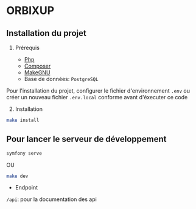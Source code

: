 # ORBIXUP

## Installation du projet

1.  Prérequis

    -   [Php](https://www.php.net/)
    -   [Composer](https://getcomposer.org/)
    -   [MakeGNU](https://www.gnu.org/software/make/manual/make.html)
    -   Base de données: `PostgreSQL`

Pour l'installation du projet,
configurer le fichier d'environnement `.env` ou créer un nouveau fichier `.env.local`
conforme avant d'éxecuter ce code

2.  Installation

```bash
make install
```

## Pour lancer le serveur de développement

```bash
symfony serve
```

OU

```bash
make dev
```

-   Endpoint

`/api`: pour la documentation des api
